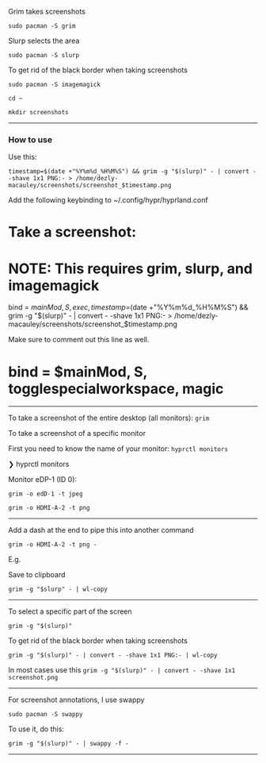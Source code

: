 
Grim takes screenshots

`sudo pacman -S grim`

Slurp selects the area

`sudo pacman -S slurp`

To get rid of the black border when taking screenshots

`sudo pacman -S imagemagick`


`cd ~`

`mkdir screenshots`

---

### How to use

Use this:

`timestamp=$(date +"%Y%m%d_%H%M%S") && grim -g "$(slurp)" - | convert - -shave 1x1 PNG:- > /home/dezly-macauley/screenshots/screenshot_$timestamp.png`

Add the following keybinding to ~/.config/hypr/hyprland.conf


# Take a screenshot:
# NOTE: This requires grim, slurp, and imagemagick
bind = $mainMod, S, exec, timestamp=$(date +"%Y%m%d_%H%M%S") && grim -g "$(slurp)" - | convert - -shave 1x1 PNG:- > /home/dezly-macauley/screenshots/screenshot_$timestamp.png 

Make sure to comment out this line as well.
# bind = $mainMod, S, togglespecialworkspace, magic

---


To take a screenshot of the entire desktop (all monitors):
`grim`

To take a screenshot of a specific monitor


First you need to know the name of your monitor:
`hyprctl monitors`

❯ hyprctl monitors

Monitor eDP-1 (ID 0):

`grim -o edD-1 -t jpeg`

`grim -o HDMI-A-2 -t png`

---

Add a dash at the end to pipe this into another command

`grim -o HDMI-A-2 -t png -`

E.g.

Save to clipboard

`grim -g "$slurp" - | wl-copy`

---

To select a specific part of the screen

`grim -g "$(slurp)"`


To get rid of the black border when taking screenshots

`grim -g "$(slurp)" - | convert - -shave 1x1 PNG:- | wl-copy`

In most cases use this
`grim -g "$(slurp)" - | convert - -shave 1x1 screenshot.png`

--- 

For screenshot annotations, I use swappy

`sudo pacman -S swappy`

To use it, do this:

`grim -g "$(slurp)" - | swappy -f -`



--- 


